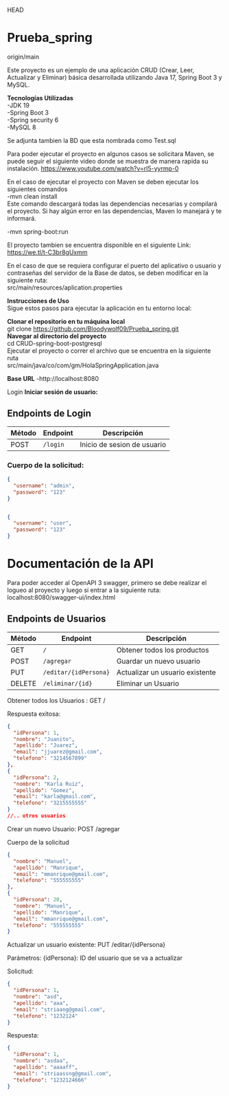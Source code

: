 HEAD
# Prueba_spring
origin/main

Este proyecto es un ejemplo de una aplicación CRUD (Crear, Leer, Actualizar y Eliminar) básica desarrollada utilizando Java 17, Spring Boot 3 y MySQL.  

**Tecnologías Utilizadas**  
-JDK 19  
-Spring Boot 3  
-Spring security 6  
-MySQL 8  

Se adjunta tambien la BD que esta nombrada como Test.sql  

Para poder ejecutar el proyecto en algunos casos se solicitara Maven, se puede seguir el siguiente video donde se muestra de manera rapida su instalación.  https://www.youtube.com/watch?v=rl5-yyrmp-0

En el caso de ejecutar el proyecto con Maven se deben ejecutar los siguientes comandos  
-mvn clean install  
Este comando descargará todas las dependencias necesarias y compilará el proyecto. Si hay algún error en las dependencias, Maven lo manejará y te informará.  

-mvn spring-boot:run


El proyecto tambien se encuentra disponible en el siguiente Link: https://we.tl/t-C3br8gUxmm

En el caso de que se requiera configurar el puerto del aplicativo o usuario y contraseñas del servidor de la Base de datos, se deben modificar en la siguiente ruta:  
src/main/resources/aplication.properties

**Instrucciones de Uso**  
Sigue estos pasos para ejecutar la aplicación en tu entorno local:

**Clonar el repositorio en tu máquina local**  
git clone https://github.com/Bloodywolf09/Prueba_spring.git  
**Navegar al directorio del proyecto**  
cd CRUD-spring-boot-postgresql  
Ejecutar el proyecto o correr el archivo que se encuentra en la siguiente ruta  
src/main/java/co/com/gm/HolaSpringApplication.java  

**Base URL**
-http://localhost:8080

Login
**Iniciar sesión de usuario:**

## Endpoints de Login

| Método | Endpoint        | Descripción                         |
|--------|-----------------|-------------------------------------|
| POST    | `/login`       | Inicio de sesion de usuario         |

### Cuerpo de la solicitud:
```json
{
  "username": "admin",
  "password": "123"
}


{
  "username": "user",
  "password": "123"
}
```

# Documentación de la API

Para poder acceder al OpenAPI 3 swagger, primero se debe realizar el logueo al proyecto y luego si entrar a la siguiente ruta:  
localhost:8080/swagger-ui/index.html

## Endpoints de Usuarios

| Método | Endpoint              | Descripción                          |
|--------|-----------------------|--------------------------------------|
| GET    | `/`                   | Obtener todos los productos          |
| POST   | `/agregar`            | Guardar un nuevo usuario             |
| PUT    | `/editar/{idPersona}` | Actualizar un usuario existente      |
| DELETE | `/eliminar/{id}`      | Eliminar un Usuario                  |


Obtener todos los Usuarios : GET /

Respuesta exitosa:

```json
{
  "idPersona": 1,
  "nombre": "Juanito",
  "apellido": "Juarez",
  "email": "jjuarez@gmail.com",
  "telefono": "3214567899"
},
{
  "idPersona": 2,
  "nombre": "Karla Ruiz",
  "apellido": "Gomez",
  "email": "karla@gmail.com",
  "telefono": "3215555555"
}
//.. otros usuarios
```

Crear un nuevo Usuario: POST /agregar

Cuerpo de la solicitud

```json
{
  "nombre": "Manuel",
  "apellido": "Manrique",
  "email": "mmanrique@gmail.com",
  "telefono": "555555555"
},
{
  "idPersona": 20,
  "nombre": "Manuel",
  "apellido": "Manrique",
  "email": "mmanrique@gmail.com",
  "telefono": "555555555"
}
```

Actualizar un usuario existente: PUT /editar/{idPersona}

Parámetros:
{idPersona}: ID del usuario que se va a actualizar

Solicitud:
```json
{
  "idPersona": 1,
  "nombre": "asd",
  "apellido": "aaa",
  "email": "striaang@gmail.com",
  "telefono": "1232124"
}
```
Respuesta:
```json
{
  "idPersona": 1,
  "nombre": "asdaa",
  "apellido": "aaaaff",
  "email": "striaassng@gmail.com",
  "telefono": "1232124666"
}
```
